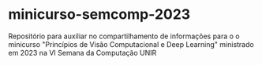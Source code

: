 # minicurso-semcomp-2023
Repositório para auxiliar no compartilhamento de informações para o o minicurso "Princípios de Visão Computacional e Deep Learning" ministrado em 2023 na VI Semana da Computação UNIR
